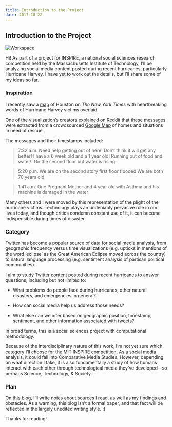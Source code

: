 ```yaml
---
title: Introduction to the Project
date: 2017-10-22
---
```


## Introduction to the Project

![Workspace]({{'img/setup.png'|prepend:site.baseurl}})

Hi! As part of a project for INSPIRE, a national social sciences research competition held by the Massachusetts Institute of Technology, I’ll be analyzing social media content posted during recent hurricanes, particularly Hurricane Harvey. I have yet to work out the details, but I’ll share some of my ideas so far.

### Inspiration

I recently saw a [map](https://www.nytimes.com/interactive/2017/08/30/us/houston-flood-rescue-cries-for-help.html) of Houston on *The New York Times* with heartbreaking words of Hurricane Harvey victims overlaid.

One of the visualization’s creators [explained](https://www.reddit.com/r/dataisbeautiful/comments/6x8fng/thousands_cried_for_help_as_houston_flooded_oc/) on Reddit that these messages were extracted from a crowdsourced [Google Map](https://www.google.com/maps/d/u/0/viewer?mid=1qmepB5HrFSthl1DyK7lG9slEabY&ll=29.749372349556896%2C-95.6675505611206) of homes and situations in need of rescue.

The messages and their timestamps included:

> 7:32 a.m. Need help getting out of here! Don’t think it will get any better! I have a 6 week old and a 1 year old! Running out of food and water!! On the second floor but water is rising.

> 5:20 p.m. We are on the second story first floor flooded We are both 70 years old

> 1:41 a.m. One Pregnant Mother and 4 year old with Asthma and his machine is damaged in the water

Many others and I were moved by this representation of the plight of the hurricane victims. Technology plays an undeniably pervasive role in our lives today, and though critics condemn constant use of it, it can become indispensible during times of disaster.

### Category

Twitter has become a popular source of data for social media analysis, from geographic frequency versus time visualizations (e.g. upticks in mentions of the word ‘eclipse’ as the Great American Eclipse moved across the country) to natural language processing (e.g. sentiment analysis of partisan political communities).

I aim to study Twitter content posted during recent hurricanes to answer questions, including but not limited to:

* What problems do people face during hurricanes, other natural disasters, and emergencies in general?

* How can social media help us address those needs?

* What else can we infer based on geographic position, timestamp, sentiment, and other information associated with tweets?

In broad terms, this is a social sciences project with computational methodology.

Because of the interdisciplinary nature of this work, I’m not yet sure which category I’ll choose for the MIT INSPIRE competition. As a social media analysis, it could fall into Comparative Media Studies. However, depending on what direction I take, it is also fundamentally a study of how humans interact with each other through technological media they’ve developed—so perhaps Science, Technology, & Society.

### Plan

On this blog, I’ll write notes about sources I read, as well as my findings and obstacles. As a warning, this blog isn’t a formal paper, and that fact will be reflected in the largely unedited writing style. :)

Thanks for reading!